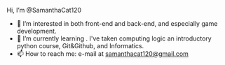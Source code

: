 Hi, I’m @SamanthaCat120
- 👀 I’m interested in both front-end and back-end, and especially game development.
- 🌱 I’m currently learning . I've taken computing logic an introductory python course, Git&Github, and Informatics.
- 📫 How to reach me: e-mail at samanthacat120@gmail.com 

<!---
SamanthaCat120/SamanthaCat120 is a ✨ special ✨ repository because its `README.md` (this file) appears on your GitHub profile.
You can click the Preview link to take a look at your changes.
--->
